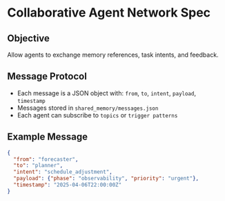# Collaborative Agent Network Spec

## Objective
Allow agents to exchange memory references, task intents, and feedback.

## Message Protocol
- Each message is a JSON object with: `from`, `to`, `intent`, `payload`, `timestamp`
- Messages stored in `shared_memory/messages.json`
- Each agent can subscribe to `topics` or `trigger patterns`

## Example Message
```json
{
  "from": "forecaster",
  "to": "planner",
  "intent": "schedule_adjustment",
  "payload": {"phase": "observability", "priority": "urgent"},
  "timestamp": "2025-04-06T22:00:00Z"
}
```
